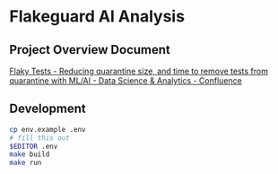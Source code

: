 # Flakeguard AI Analysis

## Project Overview Document

[Flaky Tests - Reducing quarantine size, and time to remove tests from quarantine with ML/AI - Data Science & Analytics - Confluence](https://smartcontract-it.atlassian.net/wiki/spaces/DA/pages/1388216357/Flaky+Tests+-+Reducing+quarantine+size+and+time+to+remove+tests+from+quarantine+with+ML+AI#Phase-1)

## Development

```bash
cp env.example .env
# fill this out
$EDITOR .env
make build
make run
```
